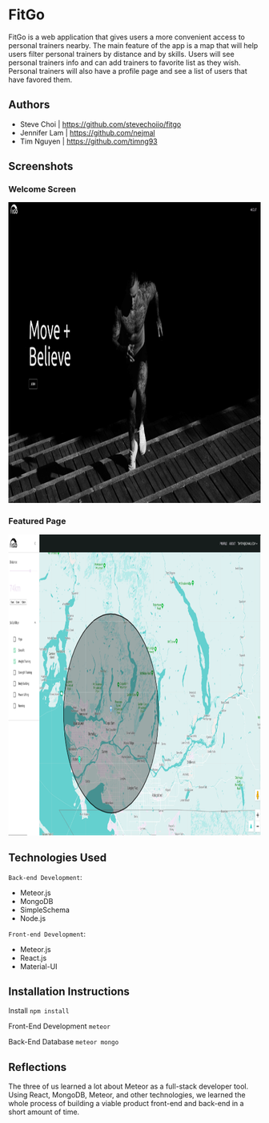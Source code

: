 # FitGo

FitGo is a web application that gives users a more convenient access to personal trainers nearby. The main feature of the app is a map that will help users filter personal trainers by distance and by skills. Users will see personal trainers info and can add trainers to favorite list as they wish. Personal trainers will also have a profile page and see a list of users that have favored them.

## Authors

- Steve Choi | https://github.com/stevechoiio/fitgo
- Jennifer Lam | https://github.com/nejmal
- Tim Nguyen | https://github.com/timng93

## Screenshots

### Welcome Screen

<img src="./screenshots/welcome-screen.png" width="1200" height="600">

### Featured Page

<img src="./screenshots/featured-page.png" width="1200" height="600">

## Technologies Used

`Back-end Development`:

- Meteor.js
- MongoDB
- SimpleSchema
- Node.js

`Front-end Development`:

- Meteor.js
- React.js
- Material-UI

## Installation Instructions

Install
`npm install`

Front-End Development
`meteor`

Back-End Database
`meteor mongo`

## Reflections

The three of us learned a lot about Meteor as a full-stack developer tool. Using React, MongoDB, Meteor, and other technologies, we learned the whole process of building a viable product front-end and back-end in a short amount of time.
